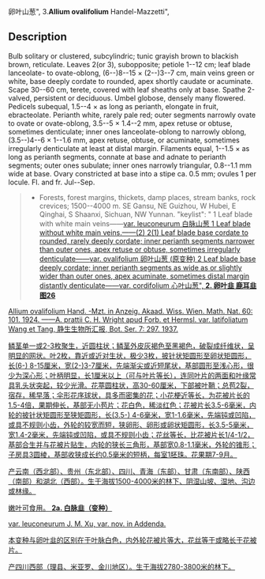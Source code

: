 卵叶山葱",
3.**Allium ovalifolium** Handel-Mazzetti",

## Description
Bulb solitary or clustered, subcylindric; tunic grayish brown to blackish brown, reticulate. Leaves 2(or 3), subopposite; petiole 1--12 cm; leaf blade lanceolate- to ovate-oblong, (6--)8--15 × (2--)3--7 cm, main veins green or white, base deeply cordate to rounded, apex shortly caudate or acuminate. Scape 30--60 cm, terete, covered with leaf sheaths only at base. Spathe 2-valved, persistent or deciduous. Umbel globose, densely many flowered. Pedicels subequal, 1.5--4 × as long as perianth, elongate in fruit, ebracteolate. Perianth white, rarely pale red; outer segments narrowly ovate to ovate or ovate-oblong, 3.5--5 × 1.4--2 mm, apex retuse or obtuse, sometimes denticulate; inner ones lanceolate-oblong to narrowly oblong, (3.5--)4--6 × 1--1.6 mm, apex retuse, obtuse, or acuminate, sometimes irregularly denticulate at least at distal margin. Filaments equal, 1--1.5 × as long as perianth segments, connate at base and adnate to perianth segments; outer ones subulate; inner ones narrowly triangular, 0.8--1.1 mm wide at base. Ovary constricted at base into a stipe ca. 0.5 mm; ovules 1 per locule. Fl. and fr. Jul--Sep.

> * Forests, forest margins, thickets, damp places, stream banks, rock crevices; 1500--4000 m. SE Gansu, NE Guizhou, W Hubei, E Qinghai, S Shaanxi, Sichuan, NW Yunnan.
  "keylist": "
1 Leaf blade with white main veins——<a href='/info/Allium ovalifolium var. leuconeurum?t=foc'>var. leuconeurum 白脉山葱
1 Leaf blade without white main veins.——(2)
2(1) Leaf blade base cordate to rounded, rarely deeply cordate; inner perianth segments narrower than outer ones, apex retuse or obtuse, sometimes irregularly denticulate——<a href='/info/Allium ovalifolium var. ovalifolium?t=foc'>var. ovalifolium 卵叶山葱 (原变种)
2 Leaf blade base deeply cordate; inner perianth segments as wide as or slightly wider than outer ones, apex acuminate, sometimes distal margin distantly denticulate——<a href='/info/Allium ovalifolium var. cordifolium?t=foc'>var. cordifolium 心叶山葱",
**2. 卵叶韭 鹿耳韭 图26**

Allium ovalifolium Hand. -Mzt. in Anzeig. Akaad. Wiss. Wien. Math. Nat. 60: 101. 1924. ——A. prattii C. H. Wright apud Forb. et Hermsl. var. latifoliatum Wang et Tang, 静生生物所汇报, Bot. Ser. 7: 297. 1937.

鳞茎单一或2-3枚聚生，近圆柱状；鳞茎外皮灰褐色至黑褐色，破裂成纤维状，呈明显的网状。叶2枚，靠近或近对生状，极少3枚，披针状矩圆形至卵状矩圆形，长(6-) 8-15厘米，宽(2-)3-7厘米，先端渐尖或近短尾状，基部圆形至浅心形，很少为深心形；叶柄明显，长1厘米以上（可与叶片等长），连同叶片的两面和叶缘常具乳头状突起，较少光滑。花葶圆柱状，高30-60厘米，下部被叶鞘；总苞2裂，宿存，稀早落；伞形花序球状，具多而密集的花；小花梗近等长，为花被片长的1.5-4倍，果期伸长，基部无小苞片；花白色，稀淡红色；花被片长3.5-6毫米，内轮的披针状矩圆形至狭矩圆形，长(3.5-) 4-6毫米，宽1-1.6毫米，先端钝或凹陷，或具不规则小齿，外轮的较宽而短，狭卵形、卵形或卵状矩圆形，长3.5-5毫米，宽1.4-2毫米，先端钝或凹陷，或具不规则小齿；花丝等长，比花被片长1/4-1/2，基部合生并与花被片贴生，内轮的狭长三角形，基部宽0.8-1.1毫米，外轮的锥形；子房具3圆棱，基部收狭成长约0.5毫米的短柄，每室1胚珠。花果期7-9月。

产云南（西北部）、贵州（东北部）、四川、青海（东部）、甘肃（东南部）、陕西（南部）和湖北（西部）。生于海拔1500-4000米的林下、阴湿山坡、湿地、沟边或林缘。

嫩叶可食用。
**2a. 白脉韭（变种）**

var. leuconeurum J. M. Xu, var. nov. in Addenda.

本变种与卵叶韭的区别在于叶脉白色，内外轮花被片等大，花丝等于或略长于花被片。

产四川西部（理县、米亚罗、金川地区）。生于海拔2780-3800米的林下。
